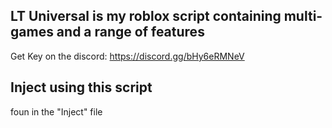 ## LT Universal is my roblox script containing multi-games and a range of features

Get Key on the discord: https://discord.gg/bHy6eRMNeV

## Inject using this script

foun in the "Inject" file
